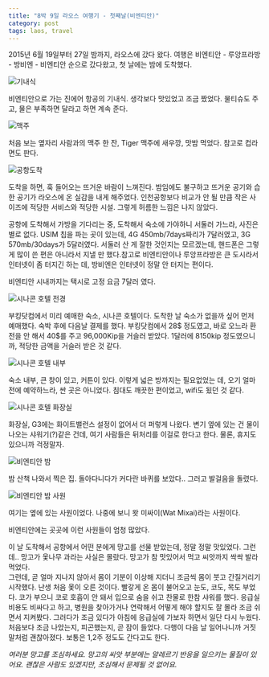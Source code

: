 ```yaml
---
title: "8박 9일 라오스 여행기 - 첫째날(비엔티안)"
category: post
tags: laos, travel
---
```

2015년 6월 19일부터 27일 밤까지, 라오스에 갔다 왔다.
여행은 비엔티안 - 루앙프라방 - 방비엔 - 비엔티안 순으로 갔다왔고, 첫 날에는 밤에 도착했다.

![기내식](/images/2015-08-24/laos01-01.jpg)

비엔티안으로 가는 진에어 항공의 기내식. 생각보다 맛있었고 조금 짰었다. 물티슈도 주고, 물은 부족하면 달라고 하면 계속 준다.

![맥주](/images/2015-08-24/laos01-02.jpg)

처음 보는 옆자리 사람과의 맥주 한 잔, Tiger 맥주에 새우깡, 맛밤 먹었다. 참고로 컵라면도 판다.

![공항도착](/images/2015-08-24/laos01-03.jpg)

도착을 하면, 훅 들어오는 뜨거운 바람이 느껴진다. 밤임에도 불구하고 뜨거운 공기와 습한 공기가 라오스에 온 실감을 내게 해주었다. 인천공항보다 비교가 안 될 만큼 작은 사이즈에 적당한 서비스와 적당한 시설. 그렇게 허름한 느낌은 나지 않았다.

공항에 도착해서 가방을 기다리는 중, 도착해서 숙소에 가야하니 서둘러 가느라, 사진은 별로 없다. USIM 칩을 파는 곳이 있는데, 4G 450mb/7days짜리가 7달러였고,  3G 570mb/30days가 5달러였다. 서둘러 산 게 잘한 것인지는 모르겠는데, 핸드폰은 그렇게 많이 쓴 편은 아니라서 지낼 만 했다.참고로 비엔티안이나 루앙프라방은 큰 도시라서 인터넷이 좀 터지긴 하는 데, 방비엔은 인터넷이 정말 안 터지는 편이다.

비엔티안 시내까지는 택시로 고정 요금 7달러 였다.

![시나콘 호텔 전경](/images/2015-08-24/laos01-04.jpg)


부킹닷컴에서 미리 예매한 숙소, 시나콘 호텔이다. 도착한 날 숙소가 없을까 싶어 먼저 예매했다. 숙박 후에 다음날 결제를 했다. 부킹닷컴에서 28$ 정도였고, 바로 오느라 환전을 안 해서 40$를 주고 96,000Kip을 거슬러 받았다. 1달러에 8150kip 정도였으니까, 적당한 금액을 거슬러 받은 것 같다.

![시나콘 호텔 내부](/images/2015-08-24/laos01-05.jpg)


숙소 내부, 큰 창이 있고, 커튼이 있다. 이렇게 넓은 방까지는 필요없었는 데, 오기 얼마 전에 예약하느라, 싼 곳은 아니었다. 침대도 깨끗한 편이었고, wifi도 됬던 것 같다.

![시나콘 호텔 화장실](/images/2015-08-24/laos01-06.jpg)

화장실, G3에는 화이트밸런스 설정이 없어서 더 퍼렇게 나왔다. 변기 옆에 있는 건 물이 나오는 샤워기(?)같은 건데, 여기 사람들은 뒤처리를 이걸로 한다고 한다. 물론, 휴지도 있으니까 걱정말자.

![비엔티안 밤](/images/2015-08-24/laos01-07.jpg)

밤 산책 나와서 찍은 집. 돌아다니다가 커다란 바퀴를 보았다.. 그러고 발걸음을 돌렸다.

![비엔티안 밤 사원](/images/2015-08-24/laos01-08.jpg)

여기는 옆에 있는 사원이었다. 나중에 보니 왓 미싸이(Wat Mixai)라는 사원이다.

비엔티안에는 곳곳에 이런 사원들이 엄청 많았다.


이 날 도착해서 공항에서 어떤 분에게 망고를 선물 받았는데, 정말 정말 맛있었다. 그런데.. 망고가 옻나무 과라는 사실은 몰랐다. 망고가 참 맛있어서 먹고 씨앗까지 싹싹 발라 먹었다.  
그런데, 곧 얼마 지나지 않아서 몸이 기분이 이상해 지더니 조금씩 몸이 붓고 간질거리기 시작했다. 난생 처음 옻이 오른 것이다. 빨갛게 온 몸이 불어오고 눈도, 코도, 목도 부었다. 코가 부으니 코로 호흡이 안 돼서 입으로 숨을 쉬고 찬물로 한참 샤워를 했다. 응급실 비용도 비싸다고 하고, 병원을 찾아가거나 연락해서 어떻게 해야 할지도 잘 몰라 조금 쉬면서 지켜봤다. 그러다가 조금 있다가 아침에 응급실에 가보자 하면서 일단 다시 누웠다. 처음보다 조금 나았는지, 피곤했는지, 곧 잠이 들었다. 다행이 다음 날 일어나니까 거짓말처럼 괜찮아졌다. 보통은 1,2주 정도도 간다고도 한다.


*여러분 망고를 조심하세요. 망고의 씨앗 부분에는 알레르기 반응을 일으키는 물질이 있어요. 괜찮은 사람도 있겠지만, 조심해서 문제될 것 없어요.*
